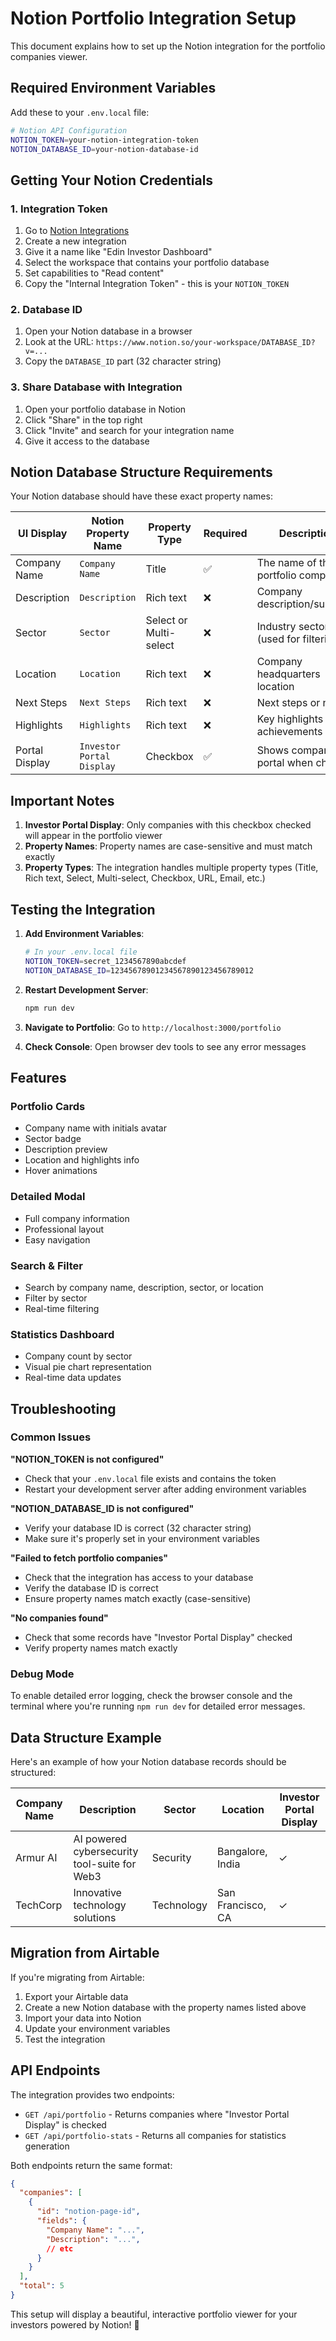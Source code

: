 # Notion Portfolio Integration Setup

This document explains how to set up the Notion integration for the portfolio companies viewer.

## Required Environment Variables

Add these to your `.env.local` file:

```bash
# Notion API Configuration
NOTION_TOKEN=your-notion-integration-token
NOTION_DATABASE_ID=your-notion-database-id
```

## Getting Your Notion Credentials

### 1. Integration Token
1. Go to [Notion Integrations](https://www.notion.so/my-integrations)
2. Create a new integration
3. Give it a name like "Edin Investor Dashboard"
4. Select the workspace that contains your portfolio database
5. Set capabilities to "Read content"
6. Copy the "Internal Integration Token" - this is your `NOTION_TOKEN`

### 2. Database ID
1. Open your Notion database in a browser
2. Look at the URL: `https://www.notion.so/your-workspace/DATABASE_ID?v=...`
3. Copy the `DATABASE_ID` part (32 character string)

### 3. Share Database with Integration
1. Open your portfolio database in Notion
2. Click "Share" in the top right
3. Click "Invite" and search for your integration name
4. Give it access to the database

## Notion Database Structure Requirements

Your Notion database should have these exact property names:

| UI Display | Notion Property Name | Property Type | Required | Description |
|------------|---------------------|---------------|----------|-------------|
| Company Name | `Company Name` | Title | ✅ | The name of the portfolio company |
| Description | `Description` | Rich text | ❌ | Company description/summary |
| Sector | `Sector` | Select or Multi-select | ❌ | Industry sector (used for filtering) |
| Location | `Location` | Rich text | ❌ | Company headquarters location |
| Next Steps | `Next Steps` | Rich text | ❌ | Next steps or notes |
| Highlights | `Highlights` | Rich text | ❌ | Key highlights or achievements |
| Portal Display | `Investor Portal Display` | Checkbox | ✅ | Shows company in portal when checked |

## Important Notes

1. **Investor Portal Display**: Only companies with this checkbox checked will appear in the portfolio viewer
2. **Property Names**: Property names are case-sensitive and must match exactly
3. **Property Types**: The integration handles multiple property types (Title, Rich text, Select, Multi-select, Checkbox, URL, Email, etc.)

## Testing the Integration

1. **Add Environment Variables**: 
   ```bash
   # In your .env.local file
   NOTION_TOKEN=secret_1234567890abcdef
   NOTION_DATABASE_ID=12345678901234567890123456789012
   ```

2. **Restart Development Server**:
   ```bash
   npm run dev
   ```

3. **Navigate to Portfolio**: Go to `http://localhost:3000/portfolio`

4. **Check Console**: Open browser dev tools to see any error messages

## Features

### Portfolio Cards
- Company name with initials avatar
- Sector badge
- Description preview
- Location and highlights info
- Hover animations

### Detailed Modal
- Full company information
- Professional layout
- Easy navigation

### Search & Filter
- Search by company name, description, sector, or location
- Filter by sector
- Real-time filtering

### Statistics Dashboard
- Company count by sector
- Visual pie chart representation
- Real-time data updates

## Troubleshooting

### Common Issues

**"NOTION_TOKEN is not configured"**
- Check that your `.env.local` file exists and contains the token
- Restart your development server after adding environment variables

**"NOTION_DATABASE_ID is not configured"**
- Verify your database ID is correct (32 character string)
- Make sure it's properly set in your environment variables

**"Failed to fetch portfolio companies"**
- Check that the integration has access to your database
- Verify the database ID is correct
- Ensure property names match exactly (case-sensitive)

**"No companies found"**
- Check that some records have "Investor Portal Display" checked
- Verify property names match exactly

### Debug Mode

To enable detailed error logging, check the browser console and the terminal where you're running `npm run dev` for detailed error messages.

## Data Structure Example

Here's an example of how your Notion database records should be structured:

| Company Name | Description | Sector | Location | Investor Portal Display |
|-------------|-------------|---------|----------|------------------------|
| Armur AI | AI powered cybersecurity tool-suite for Web3 | Security | Bangalore, India | ✓ |
| TechCorp | Innovative technology solutions | Technology | San Francisco, CA | ✓ |

## Migration from Airtable

If you're migrating from Airtable:

1. Export your Airtable data
2. Create a new Notion database with the property names listed above
3. Import your data into Notion
4. Update your environment variables
5. Test the integration

## API Endpoints

The integration provides two endpoints:

- `GET /api/portfolio` - Returns companies where "Investor Portal Display" is checked
- `GET /api/portfolio-stats` - Returns all companies for statistics generation

Both endpoints return the same format:
```json
{
  "companies": [
    {
      "id": "notion-page-id",
      "fields": {
        "Company Name": "...",
        "Description": "...",
        // etc
      }
    }
  ],
  "total": 5
}
```

This setup will display a beautiful, interactive portfolio viewer for your investors powered by Notion! 🚀 